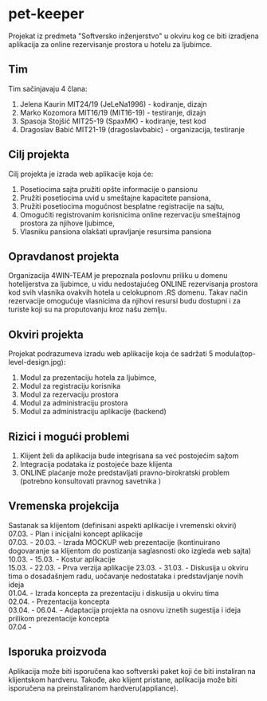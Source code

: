 # pet-keeper

Projekat iz predmeta  "Softversko inženjerstvo" u okviru kog ce biti izradjena aplikacija za online
rezervisanje prostora u hotelu za ljubimce.

## Tim

Tim sačinjavaju 4 člana:

1. Jelena Kaurin MIT24/19 (JeLeNa1996) - kodiranje, dizajn
2. Marko Kozomora MIT16/19 (MIT16-19) - testiranje, dizajn
3. Spasoja Stojšić MIT25-19 (SpaxMK) - kodiranje, test kod
4. Dragoslav Babić MIT21-19 (dragoslavbabic) - organizacija, testiranje

## Cilj projekta

Cilj projekta je izrada web aplikacije koja će:

1. Posetiocima sajta pružiti opšte informacije o pansionu
2. Pružiti posetiocima uvid u smeštajne kapacitete pansiona,
3. Pružiti posetiocima mogućnost besplatne registracije na sajtu,
4. Omogućiti registrovanim korisnicima online rezervaciju smeštajnog prostora za njihove ljubimce,
5. Vlasniku pansiona olakšati upravljanje resursima pansiona

## Opravdanost projekta

Organizacija 4WIN-TEAM je prepoznala poslovnu priliku u domenu hotelijerstva za ljubimce,
u vidu nedostajućeg ONLINE rezervisanja prostora kod svih vlasnika ovakvih hotela u
celokupnom .RS domenu. Takav način rezervacije omogućuje vlasnicima da njihovi resursi budu
dostupni i za turiste koji su na proputovanju kroz našu zemlju. 

## Okviri projekta

Projekat podrazumeva izradu web aplikacije koja će sadržati 5 modula(top-level-design.jpg):

1. Modul za prezentaciju hotela za ljubimce,
2. Modul za registraciju korisnika
3. Modul za rezervaciju prostora
4. Modul za administraciju prostora
5. Modul za administraciju aplikacije (backend)

## Rizici i mogući problemi

1. Klijent želi da aplikacija bude integrisana sa već postojećim sajtom
2. Integracija podataka iz postojeće baze klijenta
3. ONLINE plaćanje može predstavljati pravno-birokratski problem (potrebno konsultovati pravnog savetnika )

## Vremenska projekcija

Sastanak sa klijentom (definisani aspekti aplikacije i vremenski okviri)  
07.03. - Plan i inicijalni koncept aplikacije  
07.03. - 20.03. - Izrada MOCKUP web prezentacije (kontinuirano dogovaranje sa klijentom do postizanja saglasnosti oko izgleda web sajta)  
10.03. - 15.03. - Kostur aplikacije  
15.03. - 22.03. - Prva verzija aplikacije
23.03. - 31.03. - Diskusija u okviru tima o dosadašnjem radu, uočavanje nedostataka i predstavljanje novih ideja  
01.04. - Izrada koncepta za prezentaciju i diskusija u okviru tima  
02.04. - Prezentacija koncepta   
03.04. - 06.04. - Adaptacija projekta na osnovu iznetih sugestija i ideja prilikom prezentacije koncepta   
07.04 - 


## Isporuka proizvoda

Aplikacija može biti isporučena kao softverski paket koji će biti instaliran
na klijentskom hardveru. Takođe, ako klijent pristane, aplikacija može biti isporučena
na preinstaliranom hardveru(appliance).
